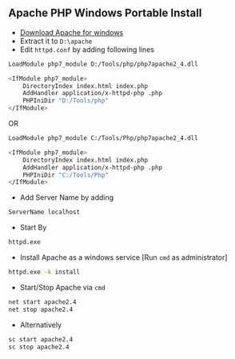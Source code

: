 ## Apache PHP Windows Portable Install
* [Download Apache for windows](https://www.apachelounge.com/)
* Extract it to ` D:\apache `
* Edit ` httpd.conf ` by adding following lines
```sh
LoadModule php7_module D:/Tools/php/php7apache2_4.dll

<IfModule php7_module>
    DirectoryIndex index.html index.php
    AddHandler application/x-httpd-php .php
    PHPIniDir "D:/Tools/php"
</IfModule>
```

OR
```sh
LoadModule php7_module C:/Tools/Php/php7apache2_4.dll

<IfModule php7_module>
    DirectoryIndex index.html index.php
    AddHandler application/x-httpd-php .php
    PHPIniDir "C:/Tools/Php"
</IfModule>
```

* Add Server Name by adding
```sh
ServerName localhost
```
* Start By
```sh
httpd.exe
```
* Install Apache as a windows service [Run ` cmd ` as administrator]
```sh
httpd.exe -k install
```
* Start/Stop Apache via ` cmd `
```sh
net start apache2.4
net stop apache2.4
```
* Alternatively
```sh
sc start apache2.4
sc stop apache2.4
```
